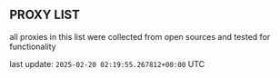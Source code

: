 ## PROXY LIST

all proxies in this list were collected from open sources and tested for functionality

last update: `2025-02-20 02:19:55.267812+00:00` UTC